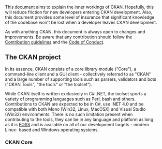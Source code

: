 This document aims to explain the inner workings of CKAN. Hopefully, this will reduce friction for new developers entering CKAN development. Also, this document provides some level of insurance that significant knowledge of the codebase won't be lost when a developer leaves CKAN development.

As with anything CKAN, this document is always open to changes and improvements. Be aware that any contribution should follow the [Contribution guidelines](https://github.com/KSP-CKAN/CKAN/blob/master/CONTRIBUTING.md) and the [Code of Conduct](https://github.com/KSP-CKAN/CKAN/wiki/Code-of-Conduct).

## The CKAN project

In its essence, CKAN consists of a core library module ("Core"), a command-line client and a GUI client - collectively referred to as "CKAN" and a large number of supporting tools such as parsers, validators and bots ("CKAN Tools", "the tools" or "the toolset").

While CKAN itself is written exclusively in C# .NET, the toolset sports a variety of programming languages such as Perl, bash and others. Contributions to CKAN are expected to be in C#, use .NET 4.0 and be compatible with both Mono (Win32, Linux, MacOSX) and Visual Studio (Win32) environments. There is no such limitation present when contributing to the tools, they can be in any language and platform as long as it is [FOSS](http://en.wikipedia.org/wiki/Free_and_open-source_software) and is available on all of our development targets - modern Linux- based and Windows operating systems.
 
### CKAN Core


